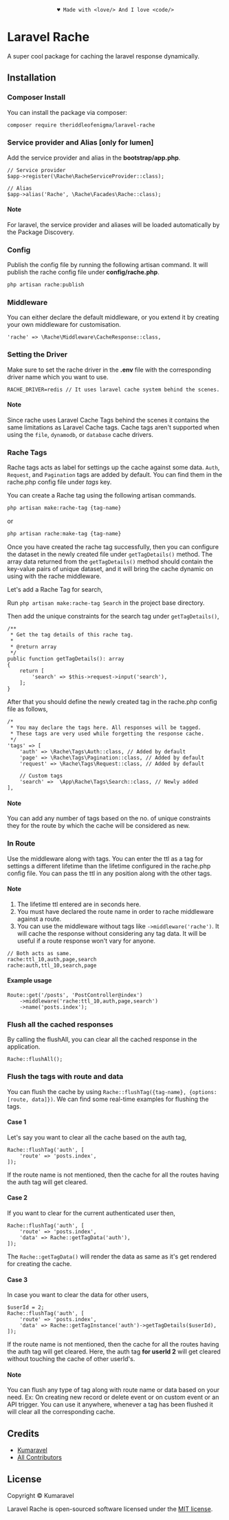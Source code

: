 <p align="center"><code>&hearts; Made with &lt;love/&gt; And I love &lt;code/&gt;</code></p>

# Laravel Rache

A super cool package for caching the laravel response dynamically.

## Installation

### Composer Install

You can install the package via composer:

```bash
composer require theriddleofenigma/laravel-rache
```

### Service provider and Alias [only for lumen]

Add the service provider and alias in the <b>bootstrap/app.php</b>.

```injectablephp
// Service provider
$app->register(\Rache\RacheServiceProvider::class);

// Alias
$app->alias('Rache', \Rache\Facades\Rache::class);
```

#### Note

For laravel, the service provider and aliases will be loaded automatically by the Package Discovery.

### Config

Publish the config file by running the following artisan command. It will publish the rache config file under <b>
config/rache.php</b>.

```bash
php artisan rache:publish
```

### Middleware

You can either declare the default middleware, or you extend it by creating your own middleware for customisation.

```injectablephp
'rache' => \Rache\Middleware\CacheResponse::class,
```

### Setting the Driver

Make sure to set the rache driver in the <b>.env</b> file with the corresponding driver name which you want to use.

```
RACHE_DRIVER=redis // It uses laravel cache system behind the scenes.
```

#### Note

Since rache uses Laravel Cache Tags behind the scenes it contains the same limitations as Laravel Cache tags. Cache tags
aren't supported when using the `file`, `dynamodb`, or `database` cache drivers.

### Rache Tags

Rache tags acts as label for settings up the cache against some data. `Auth`, `Request`, and `Pagination` tags are added
by default. You can find them in the rache.php config file under <i>tags</i> key.

You can create a Rache tag using the following artisan commands.

```bash
php artisan make:rache-tag {tag-name}
```

or

```bash
php artisan rache:make-tag {tag-name}
```

Once you have created the rache tag successfully, then you can configure the dataset in the newly created file
under `getTagDetails()` method. The array data returned from the `getTagDetails()` method should contain the key-value
pairs of unique dataset, and it will bring the cache dynamic on using with the rache middleware.

Let's add a Rache Tag for search,

Run `php artisan make:rache-tag Search` in the project base directory.

Then add the unique constraints for the search tag under `getTagDetails()`,

```injectablephp
/**
 * Get the tag details of this rache tag.
 *
 * @return array
 */
public function getTagDetails(): array
{
    return [
        'search' => $this->request->input('search'),
    ];
}
```

After that you should define the newly created tag in the rache.php config file as follows,

```injectablephp
/*
 * You may declare the tags here. All responses will be tagged.
 * These tags are very used while forgetting the response cache.
 */
'tags' => [
    'auth' => \Rache\Tags\Auth::class, // Added by default
    'page' => \Rache\Tags\Pagination::class, // Added by default
    'request' => \Rache\Tags\Request::class, // Added by default
    
    // Custom tags
    'search' =>  \App\Rache\Tags\Search::class, // Newly added
],
```

#### Note

You can add any number of tags based on the no. of unique constraints they for the route by which the cache will be
considered as new.

### In Route

Use the middleware along with tags. You can enter the ttl as a tag for settings a different lifetime than the lifetime
configured in the rache.php config file. You can pass the ttl in any position along with the other tags.

#### Note

1. The lifetime ttl entered are in seconds here.
2. You must have declared the route name in order to rache middleware against a route.
3. You can use the middleware without tags like `->middleware('rache')`. It will cache the response without considering
   any tag data. It will be useful if a route response won't vary for anyone.

```
// Both acts as same.
rache:ttl_10,auth,page,search
rache:auth,ttl_10,search,page
```

#### Example usage

```injectablephp
Route::get('/posts', 'PostController@index')
    ->middleware('rache:ttl_10,auth,page,search')
    ->name('posts.index');
```

### Flush all the cached responses

By calling the flushAll, you can clear all the cached response in the application.

```injectablephp
Rache::flushAll();
```

### Flush the tags with route and data

You can flush the cache by using `Rache::flushTag({tag-name}, {options:[route, data]})`. We can find some real-time
examples for flushing the tags.

#### Case 1

Let's say you want to clear all the cache based on the auth tag,

```injectablephp
Rache::flushTag('auth', [
    'route' => 'posts.index',
]);
```

If the route name is not mentioned, then the cache for all the routes having the auth tag will get cleared.

#### Case 2

If you want to clear for the current authenticated user then,

```injectablephp
Rache::flushTag('auth', [
    'route' => 'posts.index',
    'data' => Rache::getTagData('auth'),
]);
```

The `Rache::getTagData()` will render the data as same as it's get rendered for creating the cache.

#### Case 3

In case you want to clear the data for other users,

```injectablephp
$userId = 2;
Rache::flushTag('auth', [
    'route' => 'posts.index',
    'data' => Rache::getTagInstance('auth')->getTagDetails($userId),
]);
```

If the route name is not mentioned, then the cache for all the routes having the auth tag will get cleared. Here, the
auth tag <b>for userId 2</b> will get cleared without touching the cache of other userId's.

#### Note

You can flush any type of tag along with route name or data based on your need. Ex: On creating new record or delete
event or on custom event or an API trigger. You can use it anywhere, whenever a tag has been flushed it will clear all
the corresponding cache.


## Credits

- [Kumaravel](https://github.com/theriddleofenigma)
- [All Contributors](../../contributors)

## License

Copyright © Kumaravel

Laravel Rache is open-sourced software licensed under the [MIT license](LICENSE).